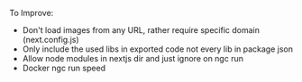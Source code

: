 To Improve:
- Don't load images from any URL, rather require specific domain (next.config.js)
- Only include the used libs in exported code not every lib in package json
- Allow node modules in nextjs dir and just ignore on ngc run
- Docker ngc run speed